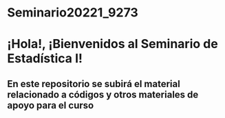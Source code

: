# Seminario20221_9273

# ¡Hola!, ¡Bienvenidos al Seminario de Estadística I!
## En este repositorio se subirá el material relacionado a códigos y otros materiales de apoyo para el curso
